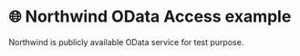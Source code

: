 # :globe_with_meridians: Northwind OData Access example
 
 Northwind is publicly available OData service for test purpose.
